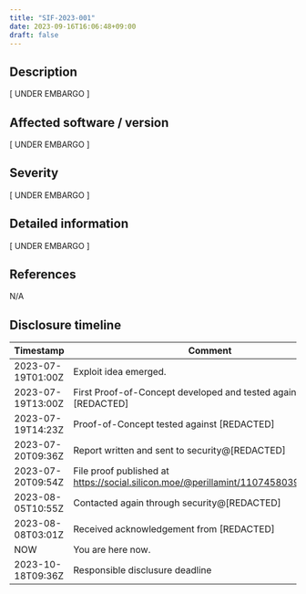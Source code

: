 ```yaml
---
title: "SIF-2023-001"
date: 2023-09-16T16:06:48+09:00
draft: false
---
```


## Description
[ UNDER EMBARGO ]

## Affected software / version
[ UNDER EMBARGO ]

## Severity
[ UNDER EMBARGO ]

## Detailed information
[ UNDER EMBARGO ]

## References
N/A

## Disclosure timeline
| Timestamp         | Comment                                                                            |
|-------------------|------------------------------------------------------------------------------------|
| 2023-07-19T01:00Z | Exploit idea emerged.                                                              |
| 2023-07-19T13:00Z | First Proof-of-Concept developed and tested against [REDACTED]                     |
| 2023-07-19T14:23Z | Proof-of-Concept tested against [REDACTED]                                         |
| 2023-07-20T09:36Z | Report written and sent to security@[REDACTED]                                     |
| 2023-07-20T09:54Z | File proof published at https://social.silicon.moe/@perillamint/110745803938940887 |
| 2023-08-05T10:55Z | Contacted again through security@[REDACTED]                                        |
| 2023-08-08T03:01Z | Received acknowledgement from [REDACTED]                                           |
| NOW               | You are here now.                                                                  |
| 2023-10-18T09:36Z | Responsible disclusure deadline                                                    |
